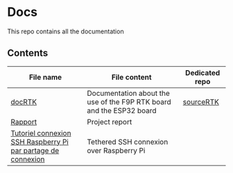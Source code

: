 # Docs

This repo contains all the documentation

## Contents

| File name | File content | Dedicated repo |
| --------- | ------------ | -------------- |
| [docRTK](https://github.com/PolyMapi/docs/blob/main/docRTK.md) | Documentation about the use of the F9P RTK board and the ESP32 board | [sourceRTK](https://github.com/PolyMapi/sourceRTK) |
| [Rapport](https://github.com/PolyMapi/docs/blob/main/Rapport.md) | Project report | |
| [Tutoriel connexion SSH Raspberry Pi par partage de connexion](https://github.com/PolyMapi/docs/blob/main/configuration-raspberry-ssh-partage-connexion.md)| Tethered SSH connexion over Raspberry Pi | |
